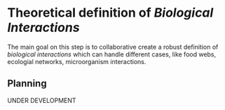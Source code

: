 # Theoretical definition of *Biological Interactions*

The main goal on this step is to collaborative create a robust definition of *biological interactions* which can handle different cases, like food webs, ecologial networks, microorganism interactions.

## Planning

UNDER DEVELOPMENT